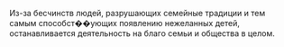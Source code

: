Из-за бесчинств людей, разрушающих семейные традиции и тем самым способст��ующих появлению нежеланных детей, останавливается деятельность на благо семьи и общества в целом.